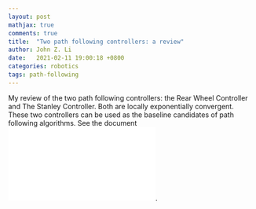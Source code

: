 ```yaml
---
layout: post
mathjax: true
comments: true
title:  "Two path following controllers: a review"
author: John Z. Li
date:   2021-02-11 19:00:18 +0800
categories: robotics
tags: path-following
---
```

My review of the two path following controllers: the Rear Wheel Controller and
The Stanley Controller. Both are locally exponentially convergent.
These two controllers can be used as the baseline candidates of path following algorithms.
See the document ![here](/assets/pdf/path_following_controller.pdf).
